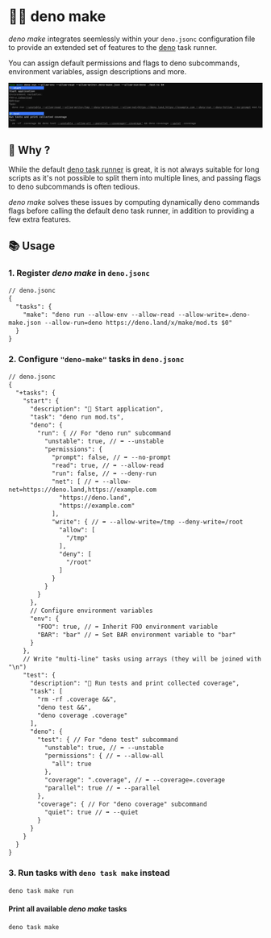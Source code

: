 # 🍳🦕 deno make

_deno make_ integrates seemlessly within your `deno.jsonc` configuration file to provide an extended set of features to
the [deno](https://deno.land) task runner.

You can assign default permissions and flags to deno subcommands, environment variables, assign descriptions and more.

![deno make](/demo.png)

## 💭 Why ?

While the default [deno task runner](https://docs.deno.com/runtime/manual/tools/task_runner) is great, it is not always
suitable for long scripts as it's not possible to split them into multiple lines, and passing flags to deno subcommands
is often tedious.

_deno make_ solves these issues by computing dynamically deno commands flags before calling the default deno task
runner, in addition to providing a few extra features.

## 📚 Usage

### 1. Register _deno make_ in `deno.jsonc`

```jsonc
// deno.jsonc
{
  "tasks": {
    "make": "deno run --allow-env --allow-read --allow-write=.deno-make.json --allow-run=deno https://deno.land/x/make/mod.ts $0"
  }
}
```

### 2. Configure `"deno-make"` tasks in `deno.jsonc`

```jsonc
// deno.jsonc
{
  "+tasks": {
    "start": {
      "description": "🍱 Start application",
      "task": "deno run mod.ts",
      "deno": {
        "run": { // For "deno run" subcommand
          "unstable": true, // ➡️ --unstable
          "permissions": {
            "prompt": false, // ➡️ --no-prompt
            "read": true, // ➡️ --allow-read
            "run": false, // ➡️ --deny-run
            "net": [ // ➡️ --allow-net=https://deno.land,https://example.com
              "https://deno.land",
              "https://example.com"
            ],
            "write": { // ➡️ --allow-write=/tmp --deny-write=/root
              "allow": [
                "/tmp"
              ],
              "deny": [
                "/root"
              ]
            }
          }
        }
      },
      // Configure environment variables
      "env": {
        "FOO": true, // ➡️ Inherit FOO environment variable
        "BAR": "bar" // ➡️ Set BAR environment variable to "bar"
      }
    },
    // Write "multi-line" tasks using arrays (they will be joined with "\n")
    "test": {
      "description": "🧪 Run tests and print collected coverage",
      "task": [
        "rm -rf .coverage &&",
        "deno test &&",
        "deno coverage .coverage"
      ],
      "deno": {
        "test": { // For "deno test" subcommand
          "unstable": true, // ➡️ --unstable
          "permissions": { // ➡️ --allow-all
            "all": true
          },
          "coverage": ".coverage", // ➡️ --coverage=.coverage
          "parallel": true // ➡️ --parallel
        },
        "coverage": { // For "deno coverage" subcommand
          "quiet": true // ➡️ --quiet
        }
      }
    }
  }
}
```

### 3. Run tasks with `deno task make` instead

```bash
deno task make run
```

#### Print all available _deno make_ tasks

```bash
deno task make
```
